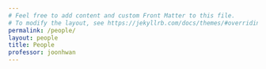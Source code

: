 ```yaml
---
# Feel free to add content and custom Front Matter to this file.
# To modify the layout, see https://jekyllrb.com/docs/themes/#overriding-theme-defaults
permalink: /people/
layout: people
title: People
professor: joonhwan
---
```


